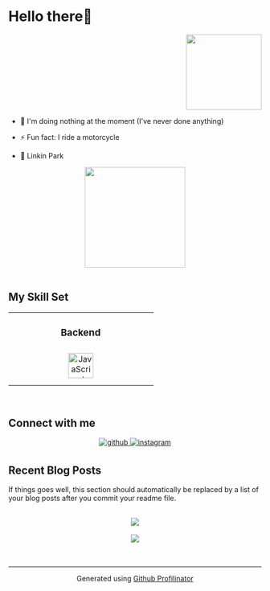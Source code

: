 
  <p align="left"><h1>Hello there👋</h1></p>
  
  <div align="right">
  <img height="150" src="https://m.media-amazon.com/images/I/41hrAqipKiL.jpg" />
</div>
  

- 🔭 I'm doing nothing at the moment (I've never done anything)  
  

- ⚡ Fun fact: I ride a motorcycle  

- 🎵 Linkin Park

<div align="center">
  <img height="200" src="https://media0.giphy.com/media/mfhIlzn4UZb68/giphy.gif?cid=ecf05e4706j53vfpw823ajflyvxl28ga3am308h9x0ajvoj2&rid=giphy.gif&ct=g"  />
</div>


  

<br/>  


## My Skill Set  
<table><tr><td valign="top" width="33%">



</td><td valign="top" width="33%">



### Backend  
<div align="center">  
<a href="https://www.javascript.com/" target="_blank"><img style="margin: 10px" src="https://profilinator.rishav.dev/skills-assets/javascript-original.svg" alt="JavaScript" height="50" /></a>  
</div>

</td><td valign="top" width="33%">



</td></tr></table>  

<br/>  


## Connect with me  
<div align="center">
<a href="https://github.com/kacenka1820" target="_blank">
<img src=https://img.shields.io/badge/github-%2324292e.svg?&style=for-the-badge&logo=github&logoColor=white alt=github style="margin-bottom: 5px;" />
</a>
<a href="https://instagram.com/kata_simkova" target="_blank">
<img src=https://img.shields.io/badge/instagram-%23000000.svg?&style=for-the-badge&logo=instagram&logoColor=white alt=instagram style="margin-bottom: 5px;" />
</a>  
</div>  
  




## Recent Blog Posts  
<!-- BLOG-POST-LIST:START -->  
If things goes well, this section should automatically be replaced by a list of your blog posts after you commit your readme file. 
<!-- BLOG-POST-LIST:END -->  

<br/>  

<div align="center"><img src="https://spotify-github-profile.vercel.app/api/view?uid=31is53a452bcf4ygi3krhgkwgfki&cover_image=true&theme=default&show_offline=false&bar_color=53b14f&bar_color_cover=true" /></div>  

<br/>  

<div align="center">
<img src="https://komarev.com/ghpvc/?username=kacenka1820&&style=flat-square" align="center" />
</div>  
  

<br/>  

<div align="center"></div>
<br />

----
<div align="center">Generated using <a href="https://profilinator.rishav.dev/" target="_blank">Github Profilinator</a></div>
